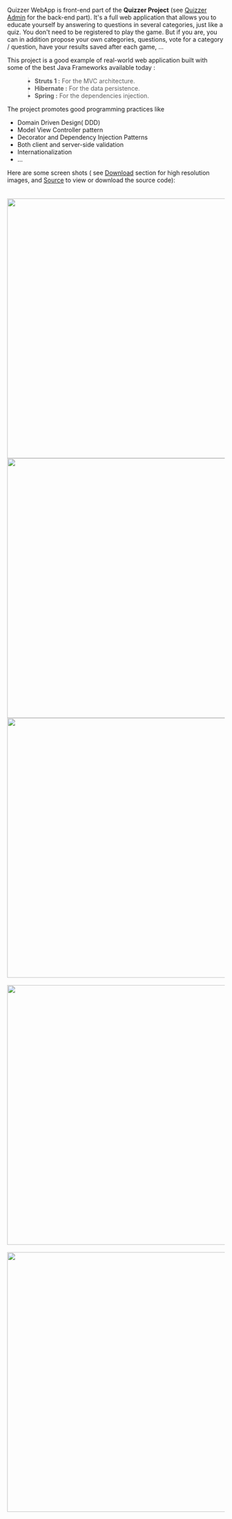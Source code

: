 <p>
Quizzer WebApp is front-end part of the <b>Quizzer Project</b> (see <a href='http://code.google.com/p/quizzeradmin/'>Quizzer Admin</a> for the back-end part). It's a full web application that allows you to educate yourself by answering to questions in several categories, just like a quiz. You don't need to be registered to play the game. But if you are, you can in addition propose your own categories, questions, vote for a category / question, have your results saved after each game, ...<br>
</p>
<p>
This project is a good example of real-world web application built with some of the best Java Frameworks available today :<br>
<ul>
<blockquote><li><b>Struts 1 :</b> For the MVC architecture.</li>
<li><b>Hibernate :</b> For the data persistence.</li>
<li><b>Spring :</b> For the dependencies injection.</li>
</ul></blockquote>

</p>

<p>The project promotes good programming practices like<br>
<ul><li>Domain Driven Design( DDD)<br>
</li><li>Model View Controller pattern<br>
</li><li>Decorator and Dependency Injection Patterns<br>
</li><li>Both client and server-side validation<br>
</li><li>Internationalization<br>
</li><li>...<br>
</p></li></ul>

<p>Here are some screen shots ( see <a href='http://code.google.com/p/quizzerwebapp/downloads/list'>Download</a> section for high resolution images, and <a href='http://code.google.com/p/quizzerwebapp/source/browse/'>Source</a> to view or download the source code):<br>
<br>
<br>
<img src='http://quizzerwebapp.googlecode.com/files/screen_home_en.png' width='900' height='600' />
<img src='http://quizzerwebapp.googlecode.com/files/screen_home_fr.png' width='900' height='600' />
<img src='http://quizzerwebapp.googlecode.com/files/screen_register_validation2_en.png' width='900' height='600' /><br /><br />
<img src='http://quizzerwebapp.googlecode.com/files/screen_register_validation_fr.png' width='900' height='600' /><br /><br />
<img src='http://quizzerwebapp.googlecode.com/files/screen_add_question_en.png' width='900' height='600' />
</p>
